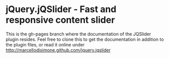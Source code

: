 jQuery.jQSlider - Fast and responsive content slider
==================================================

This is the gh-pages branch where the documentation of the JQSlider plugin resides. Feel free to clone this to get the
documentation in addition to the plugin files, or read it online under http://marcellodisimone.github.com/jquery.jqslider